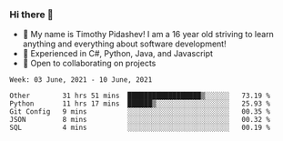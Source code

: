### Hi there 👋
- :adult: My name is Timothy Pidashev! I am a 16 year old striving to learn anything and everything about software development!
- :evergreen_tree: Experienced in C#, Python, Java, and Javascript
- 👯 Open to collaborating on projects

<!--START_SECTION:waka-->
```text
Week: 03 June, 2021 - 10 June, 2021

Other        31 hrs 51 mins  ██████████████████▒░░░░░░   73.19 % 
Python       11 hrs 17 mins  ██████▒░░░░░░░░░░░░░░░░░░   25.93 % 
Git Config   9 mins          ░░░░░░░░░░░░░░░░░░░░░░░░░   00.35 % 
JSON         8 mins          ░░░░░░░░░░░░░░░░░░░░░░░░░   00.32 % 
SQL          4 mins          ░░░░░░░░░░░░░░░░░░░░░░░░░   00.19 % 
```
<!--END_SECTION:waka-->
